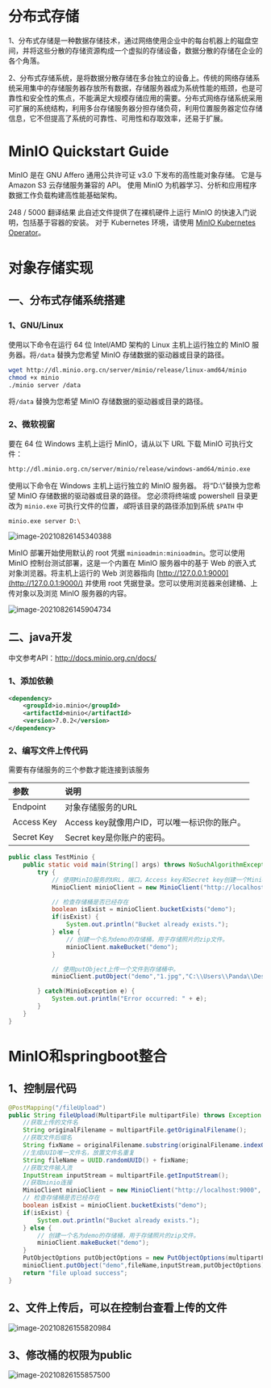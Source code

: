 # 分布式存储

1、分布式存储是一种数据存储技术，通过网络使用企业中的每台机器上的磁盘空间，并将这些分散的存储资源构成一个虚拟的存储设备，数据分散的存储在企业的各个角落。

2、分布式存储系统，是将数据分散存储在多台独立的设备上。传统的网络存储系统采用集中的存储服务器存放所有数据，存储服务器成为系统性能的瓶颈，也是可靠性和安全性的焦点，不能满足大规模存储应用的需要。分布式网络存储系统采用可扩展的系统结构，利用多台存储服务器分担存储负荷，利用位置服务器定位存储信息，它不但提高了系统的可靠性、可用性和存取效率，还易于扩展。

# MinIO Quickstart Guide

MinIO 是在 GNU Affero 通用公共许可证 v3.0 下发布的高性能对象存储。 它是与 Amazon S3 云存储服务兼容的 API。 使用 MinIO 为机器学习、分析和应用程序数据工作负载构建高性能基础架构。

248 / 5000 翻译结果 此自述文件提供了在裸机硬件上运行 MinIO 的快速入门说明，包括基于容器的安装。 对于 Kubernetes 环境，请使用 [MinIO Kubernetes Operator](https://github.com/minio/operator/blob/master/README.md)。

# 对象存储实现

## 一、分布式存储系统搭建

### 1、GNU/Linux

使用以下命令在运行 64 位 Intel/AMD 架构的 Linux 主机上运行独立的 MinIO 服务器。将`/data` 替换为您希望 MinIO 存储数据的驱动器或目录的路径。

```sh
wget http://dl.minio.org.cn/server/minio/release/linux-amd64/minio
chmod +x minio
./minio server /data
```

将`/data` 替换为您希望 MinIO 存储数据的驱动器或目录的路径。

### 2、微软视窗

要在 64 位 Windows 主机上运行 MinIO，请从以下 URL 下载 MinIO 可执行文件：

```sh
http://dl.minio.org.cn/server/minio/release/windows-amd64/minio.exe
```

使用以下命令在 Windows 主机上运行独立的 MinIO 服务器。 将“D:\”替换为您希望 MinIO 存储数据的驱动器或目录的路径。 您必须将终端或 powershell 目录更改为 `minio.exe` 可执行文件的位置，*或*将该目录的路径添加到系统 `$PATH` 中

```bash
minio.exe server D:\
```

![image-20210826145340388](https://gitee.com/yh-gh/img-bed/raw/master/202109181403485.png)

MinIO 部署开始使用默认的 root 凭据 `minioadmin:minioadmin`。您可以使用 MinIO 控制台测试部署，这是一个内置在 MinIO 服务器中的基于 Web 的嵌入式对象浏览器。将主机上运行的 Web 浏览器指向 [http://127.0.0.1:9000](http://127.0.0.1:9000/) 并使用 root 凭据登录。您可以使用浏览器来创建桶、上传对象以及浏览 MinIO 服务器的内容。

![image-20210826145904734](https://gitee.com/yh-gh/img-bed/raw/master/202109181403479.png)

## 二、java开发

中文参考API：http://docs.minio.org.cn/docs/

### 1、添加依赖

```xml
<dependency>
    <groupId>io.minio</groupId>
    <artifactId>minio</artifactId>
    <version>7.0.2</version>
</dependency>
```

### 2、编写文件上传代码

需要有存储服务的三个参数才能连接到该服务

| 参数       | 说明                                         |
| :--------- | :------------------------------------------- |
| Endpoint   | 对象存储服务的URL                            |
| Access Key | Access key就像用户ID，可以唯一标识你的账户。 |
| Secret Key | Secret key是你账户的密码。                   |

```java
public class TestMinio {
    public static void main(String[] args) throws NoSuchAlgorithmException, IOException, InvalidKeyException, XmlPullParserException {
        try {
            // 使用MinIO服务的URL，端口，Access key和Secret key创建一个MinioClient对象
            MinioClient minioClient = new MinioClient("http://localhost:9000", "minioadmin", "minioadmin");

            // 检查存储桶是否已经存在
            boolean isExist = minioClient.bucketExists("demo");
            if(isExist) {
                System.out.println("Bucket already exists.");
            } else {
                // 创建一个名为demo的存储桶，用于存储照片的zip文件。
                minioClient.makeBucket("demo");
            }

            // 使用putObject上传一个文件到存储桶中。
            minioClient.putObject("demo","1.jpg","C:\\Users\\Panda\\Desktop\\1.jpg",null);

        } catch(MinioException e) {
            System.out.println("Error occurred: " + e);
        }
    }
}
```

# MinIO和springboot整合

## 1、控制层代码

```java
@PostMapping("/fileUpload")
public String fileUpload(MultipartFile multipartFile) throws Exception {
    //获取上传的文件名
    String originalFilename = multipartFile.getOriginalFilename();
    //获取文件后缀名
    String fixName = originalFilename.substring(originalFilename.indexOf("."));
    //生成UUID唯一文件名，放置文件名重复
    String fileName = UUID.randomUUID() + fixName;
    //获取文件输入流
    InputStream inputStream = multipartFile.getInputStream();
    //获取minio连接
    MinioClient minioClient = new MinioClient("http://localhost:9000", "minioadmin", "minioadmin");
    // 检查存储桶是否已经存在
    boolean isExist = minioClient.bucketExists("demo");
    if(isExist) {
        System.out.println("Bucket already exists.");
    } else {
        // 创建一个名为demo的存储桶，用于存储照片的zip文件。
        minioClient.makeBucket("demo");
    }
    PutObjectOptions putObjectOptions = new PutObjectOptions(multipartFile.getSize(),10000000);
    minioClient.putObject("demo",fileName,inputStream,putObjectOptions);
    return "file upload success";
}
```

## 2、文件上传后，可以在控制台查看上传的文件

![image-20210826155820984](https://gitee.com/yh-gh/img-bed/raw/master/202109181403990.png)

## 3、修改桶的权限为public

![image-20210826155857500](https://gitee.com/yh-gh/img-bed/raw/master/202109181403244.png)

